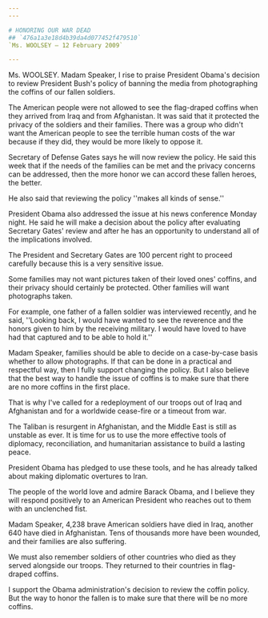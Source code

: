 ```yaml
---
---

# HONORING OUR WAR DEAD
## `476a1a3e18d4b39da4d077452f479510`
`Ms. WOOLSEY — 12 February 2009`

---
```



Ms. WOOLSEY. Madam Speaker, I rise to praise President Obama's 
decision to review President Bush's policy of banning the media from 
photographing the coffins of our fallen soldiers.

The American people were not allowed to see the flag-draped coffins 
when they arrived from Iraq and from Afghanistan. It was said that it 
protected the privacy of the soldiers and their families. There was a 
group who didn't want the American people to see the terrible human 
costs of the war because if they did, they would be more likely to 
oppose it.

Secretary of Defense Gates says he will now review the policy. He 
said this week that if the needs of the families can be met and the 
privacy concerns can be addressed, then the more honor we can accord 
these fallen heroes, the better.

He also said that reviewing the policy ''makes all kinds of sense.''

President Obama also addressed the issue at his news conference 
Monday night. He said he will make a decision about the policy after 
evaluating Secretary Gates' review and after he has an opportunity to 
understand all of the implications involved.

The President and Secretary Gates are 100 percent right to proceed 
carefully because this is a very sensitive issue.

Some families may not want pictures taken of their loved ones' 
coffins, and their privacy should certainly be protected. Other 
families will want photographs taken.

For example, one father of a fallen soldier was interviewed recently, 
and he said, ''Looking back, I would have wanted to see the reverence 
and the honors given to him by the receiving military. I would have 
loved to have had that captured and to be able to hold it.''

Madam Speaker, families should be able to decide on a case-by-case 
basis whether to allow photographs. If that can be done in a practical 
and respectful way, then I fully support changing the policy. But I 
also believe that the best way to handle the issue of coffins is to 
make sure that there are no more coffins in the first place.

That is why I've called for a redeployment of our troops out of Iraq 
and Afghanistan and for a worldwide cease-fire or a timeout from war.

The Taliban is resurgent in Afghanistan, and the Middle East is still 
as unstable as ever. It is time for us to use the more effective tools 
of diplomacy, reconciliation, and humanitarian assistance to build a 
lasting peace.

President Obama has pledged to use these tools, and he has already 
talked about making diplomatic overtures to Iran.

The people of the world love and admire Barack Obama, and I believe 
they will respond positively to an American President who reaches out 
to them with an unclenched fist.

Madam Speaker, 4,238 brave American soldiers have died in Iraq, 
another 640 have died in Afghanistan. Tens of thousands more have been 
wounded, and their families are also suffering.

We must also remember soldiers of other countries who died as they 
served alongside our troops. They returned to their countries in flag-
draped coffins.

I support the Obama administration's decision to review the coffin 
policy. But the way to honor the fallen is to make sure that there will 
be no more coffins.
